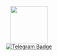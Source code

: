 <div id="header" align="center">
  <img src="https://i.giphy.com/media/v1.Y2lkPTc5MGI3NjExNDE0NWtqajVxY3dlMXN6NGY5cGpmcHg5Mmp3ZWhrNmloZjk3dnFqNiZlcD12MV9pbnRlcm5hbF9naWZfYnlfaWQmY3Q9dHM/hqU2KkjW5bE2v2Z7Q2/giphy.gif" width="100"/>
</div>

<div id="badges" align="center">
  <a href="https://t.me/UraKarpenkov">
   <img src="https://img.shields.io/badge/Telegram-blue?style=for-the-badge&logo=telegram&logoColor=white" alt="Telegram Badge"/>
  <a/>
</div>
